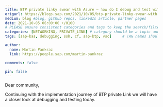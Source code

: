 ```yaml
---
title: BTP private linky swear with Azure – how do I debug and test with live data via Private Link Service?
origurl: https://blogs.sap.com/2021/10/05/btp-private-linky-swear-with-azure-how-do-i-debug-and-test-with-live-data/
medium: blog #blog, github repos, linkedIn article, partner pages
date: 2021-10-05 06:00:00 +/0100
# PLEASE ensure consistent categories and tags to keep the search/filtering meaningful!
categories: [NETWORKING, PRIVATE_LINK] # category should be a topic and sub-category primary product
tags: [sap-bas, debugging, ssh, cf, sap-btp, vsc]     # TAG names should always be lowercase

author:
  name: Martin Pankraz
  link: https://people.sap.com/martin-pankraz

comments: false

pin: false
---
```


Dear community,

Continuing with the implementation journey of BTP private Link we will have a closer look at debugging and testing today.
